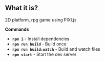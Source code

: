## What it is?
2D platform, rpg game using PIXI.js

**Commands**  
- **`npm i`** - Install dependencies
- **`npm run build`** - Build once
- **`npm run build:watch`** - Build and watch files
- **`npm start`** - Start the dev server
